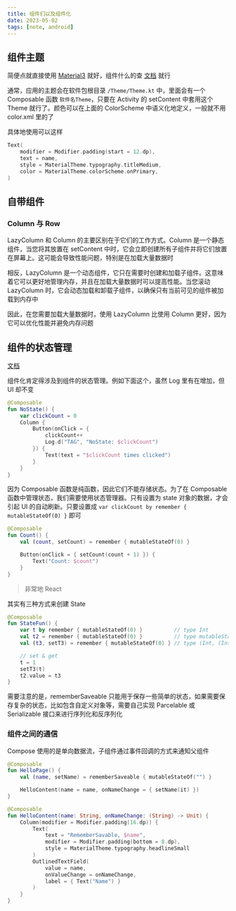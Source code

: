 ```yaml
---
title: 组件们以及组件化
date: 2023-05-02
tags: [note, android]
---
```


## 组件主题

简便点就直接使用 [Material3](https://developer.android.com/jetpack/compose/designsystems/material3) 就好，组件什么的查 [文档](https://m3.material.io) 就行

通常，应用的主题会在软件包根目录 `/Theme/Theme.kt` 中，里面会有一个 Composable 函数 `软件名Theme`，只要在 Activity 的 setContent 中套用这个 Theme 就行了。颜色可以在上面的 ColorScheme 中语义化地定义，一般就不用 color.xml 里的了

具体地使用可以这样

```kotlin
Text(
    modifier = Modifier.padding(start = 12.dp),
    text = name,
    style = MaterialTheme.typography.titleMedium,
    color = MaterialTheme.colorScheme.onPrimary,
)
```

## 自带组件

### Column 与 Row

LazyColumn 和 Column 的主要区别在于它们的工作方式。Column 是一个静态组件，当您将其放置在 setContent 中时，它会立即创建所有子组件并将它们放置在屏幕上。这可能会导致性能问题，特别是在加载大量数据时

相反，LazyColumn 是一个动态组件，它只在需要时创建和加载子组件。这意味着它可以更好地管理内存，并且在加载大量数据时可以提高性能。当您滚动 LazyColumn 时，它会动态加载和卸载子组件，以确保只有当前可见的组件被加载到内存中

因此，在您需要加载大量数据时，使用 LazyColumn 比使用 Column 更好，因为它可以优化性能并避免内存问题

## 组件的状态管理

[文档](https://developer.android.com/jetpack/compose/state)

组件化肯定得涉及到组件的状态管理。例如下面这个，虽然 Log 里有在增加，但 UI 却不变

```kotlin
@Composable
fun NoState() {
    var clickCount = 0
    Column {
        Button(onClick = {
            clickCount++
            Log.d("TAG", "NoState: $clickCount")
        }) {
            Text(text = "$clickCount times clicked")
        }
    }
}
```

因为 Composable 函数是纯函数，因此它们不能存储状态。为了在 Composable 函数中管理状态，我们需要使用状态管理器。只有设置为 state 对象的数据，才会引起 UI 的自动刷新。只要设置成 `var clickCount by remember { mutableStateOf(0) }` 即可

```kotlin
@Composable
fun Count() {
    val (count, setCount) = remember { mutableStateOf(0) }

    Button(onClick = { setCount(count + 1) }) {
        Text("Count: $count")
    }
}
```

> 非常地 React

其实有三种方式来创建 State

```kotlin
@Composable
fun StateFun() {
    var t by remember { mutableStateOf(0) }          // type Int
    val t2 = remember { mutableStateOf(0) }          // type mutableState<Int>
    val (t3, setT3) = remember { mutableStateOf(0) } // type (Int, (Int) -> Unit)

    // set & get
    t = 1
    setT3(t)
    t2.value = t3
}
```

需要注意的是，rememberSaveable 只能用于保存一些简单的状态，如果需要保存复杂的状态，比如包含自定义对象等，需要自己实现 Parcelable 或 Serializable 接口来进行序列化和反序列化

### 组件之间的通信

Compose 使用的是单向数据流，子组件通过事件回调的方式来通知父组件

```kotlin
@Composable
fun HelloPage() {
    val (name, setName) = rememberSaveable { mutableStateOf("") }

    HelloContent(name = name, onNameChange = { setName(it) })
}

@Composable
fun HelloContent(name: String, onNameChange: (String) -> Unit) {
    Column(modifier = Modifier.padding(16.dp)) {
        Text(
            text = "RememberSavable, $name",
            modifier = Modifier.padding(bottom = 8.dp),
            style = MaterialTheme.typography.headlineSmall
        )
        OutlinedTextField(
            value = name,
            onValueChange = onNameChange,
            label = { Text("Name") }
        )
    }
}

```
